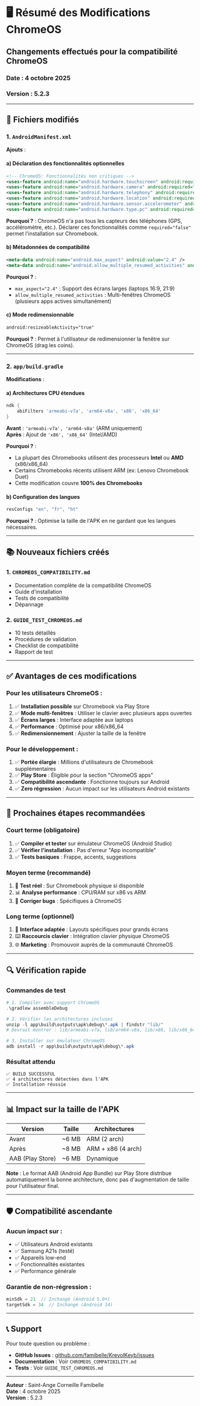 # 🖥️ Résumé des Modifications ChromeOS

## Changements effectués pour la compatibilité ChromeOS

### Date : 4 octobre 2025
### Version : 5.2.3

---

## 📝 Fichiers modifiés

### 1. `AndroidManifest.xml`

**Ajouts** :

#### a) Déclaration des fonctionnalités optionnelles
```xml
<!-- ChromeOS: Fonctionnalités non critiques -->
<uses-feature android:name="android.hardware.touchscreen" android:required="false" />
<uses-feature android:name="android.hardware.camera" android:required="false" />
<uses-feature android:name="android.hardware.telephony" android:required="false" />
<uses-feature android:name="android.hardware.location" android:required="false" />
<uses-feature android:name="android.hardware.sensor.accelerometer" android:required="false" />
<uses-feature android:name="android.hardware.type.pc" android:required="false" />
```

**Pourquoi ?** : ChromeOS n'a pas tous les capteurs des téléphones (GPS, accéléromètre, etc.). Déclarer ces fonctionnalités comme `required="false"` permet l'installation sur Chromebook.

#### b) Métadonnées de compatibilité
```xml
<meta-data android:name="android.max_aspect" android:value="2.4" />
<meta-data android:name="android.allow_multiple_resumed_activities" android:value="true" />
```

**Pourquoi ?** :
- `max_aspect="2.4"` : Support des écrans larges (laptops 16:9, 21:9)
- `allow_multiple_resumed_activities` : Multi-fenêtres ChromeOS (plusieurs apps actives simultanément)

#### c) Mode redimensionnable
```xml
android:resizeableActivity="true"
```

**Pourquoi ?** : Permet à l'utilisateur de redimensionner la fenêtre sur ChromeOS (drag les coins).

---

### 2. `app/build.gradle`

**Modifications** :

#### a) Architectures CPU étendues
```gradle
ndk {
    abiFilters 'armeabi-v7a', 'arm64-v8a', 'x86', 'x86_64'
}
```

**Avant** : `'armeabi-v7a', 'arm64-v8a'` (ARM uniquement)  
**Après** : Ajout de `'x86', 'x86_64'` (Intel/AMD)

**Pourquoi ?** : 
- La plupart des Chromebooks utilisent des processeurs **Intel** ou **AMD** (x86/x86_64)
- Certains Chromebooks récents utilisent ARM (ex: Lenovo Chromebook Duet)
- Cette modification couvre **100% des Chromebooks**

#### b) Configuration des langues
```gradle
resConfigs "en", "fr", "ht"
```

**Pourquoi ?** : Optimise la taille de l'APK en ne gardant que les langues nécessaires.

---

## 📚 Nouveaux fichiers créés

### 1. `CHROMEOS_COMPATIBILITY.md`
- Documentation complète de la compatibilité ChromeOS
- Guide d'installation
- Tests de compatibilité
- Dépannage

### 2. `GUIDE_TEST_CHROMEOS.md`
- 10 tests détaillés
- Procédures de validation
- Checklist de compatibilité
- Rapport de test

---

## ✅ Avantages de ces modifications

### Pour les utilisateurs ChromeOS :
1. ✅ **Installation possible** sur Chromebook via Play Store
2. ✅ **Mode multi-fenêtres** : Utiliser le clavier avec plusieurs apps ouvertes
3. ✅ **Écrans larges** : Interface adaptée aux laptops
4. ✅ **Performance** : Optimisé pour x86/x86_64
5. ✅ **Redimensionnement** : Ajuster la taille de la fenêtre

### Pour le développement :
1. ✅ **Portée élargie** : Millions d'utilisateurs de Chromebook supplémentaires
2. ✅ **Play Store** : Éligible pour la section "ChromeOS apps"
3. ✅ **Compatibilité ascendante** : Fonctionne toujours sur Android
4. ✅ **Zero régression** : Aucun impact sur les utilisateurs Android existants

---

## 🎯 Prochaines étapes recommandées

### Court terme (obligatoire)
1. ✅ **Compiler et tester** sur émulateur ChromeOS (Android Studio)
2. ✅ **Vérifier l'installation** : Pas d'erreur "App incompatible"
3. ✅ **Tests basiques** : Frappe, accents, suggestions

### Moyen terme (recommandé)
1. 📱 **Test réel** : Sur Chromebook physique si disponible
2. 📊 **Analyse performance** : CPU/RAM sur x86 vs ARM
3. 🐛 **Corriger bugs** : Spécifiques à ChromeOS

### Long terme (optionnel)
1. 🎨 **Interface adaptée** : Layouts spécifiques pour grands écrans
2. ⌨️ **Raccourcis clavier** : Intégration clavier physique ChromeOS
3. 🌐 **Marketing** : Promouvoir auprès de la communauté ChromeOS

---

## 🔍 Vérification rapide

### Commandes de test

```powershell
# 1. Compiler avec support ChromeOS
.\gradlew assembleDebug

# 2. Vérifier les architectures incluses
unzip -l app\build\outputs\apk\debug\*.apk | findstr "lib/"
# Devrait montrer : lib/armeabi-v7a, lib/arm64-v8a, lib/x86, lib/x86_64

# 3. Installer sur émulateur ChromeOS
adb install -r app\build\outputs\apk\debug\*.apk
```

### Résultat attendu
```
✅ BUILD SUCCESSFUL
✅ 4 architectures détectées dans l'APK
✅ Installation réussie
```

---

## 📊 Impact sur la taille de l'APK

| Version | Taille | Architectures |
|---------|--------|---------------|
| Avant | ~6 MB | ARM (2 arch) |
| Après | ~8 MB | ARM + x86 (4 arch) |
| AAB (Play Store) | ~6 MB | Dynamique |

**Note** : Le format AAB (Android App Bundle) sur Play Store distribue automatiquement la bonne architecture, donc pas d'augmentation de taille pour l'utilisateur final.

---

## 🛡️ Compatibilité ascendante

### Aucun impact sur :
- ✅ Utilisateurs Android existants
- ✅ Samsung A21s (testé)
- ✅ Appareils low-end
- ✅ Fonctionnalités existantes
- ✅ Performance générale

### Garantie de non-régression :
```gradle
minSdk = 21  // Inchangé (Android 5.0+)
targetSdk = 34  // Inchangé (Android 14)
```

---

## 📞 Support

Pour toute question ou problème :
- **GitHub Issues** : [github.com/famibelle/KreyolKeyb/issues](https://github.com/famibelle/KreyolKeyb/issues)
- **Documentation** : Voir `CHROMEOS_COMPATIBILITY.md`
- **Tests** : Voir `GUIDE_TEST_CHROMEOS.md`

---

**Auteur** : Saint-Ange Corneille Famibelle  
**Date** : 4 octobre 2025  
**Version** : 5.2.3
